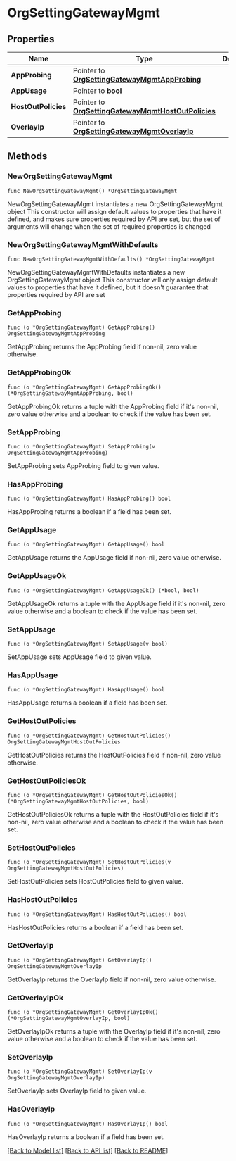 # OrgSettingGatewayMgmt

## Properties

Name | Type | Description | Notes
------------ | ------------- | ------------- | -------------
**AppProbing** | Pointer to [**OrgSettingGatewayMgmtAppProbing**](OrgSettingGatewayMgmtAppProbing.md) |  | [optional] 
**AppUsage** | Pointer to **bool** |  | [optional] 
**HostOutPolicies** | Pointer to [**OrgSettingGatewayMgmtHostOutPolicies**](OrgSettingGatewayMgmtHostOutPolicies.md) |  | [optional] 
**OverlayIp** | Pointer to [**OrgSettingGatewayMgmtOverlayIp**](OrgSettingGatewayMgmtOverlayIp.md) |  | [optional] 

## Methods

### NewOrgSettingGatewayMgmt

`func NewOrgSettingGatewayMgmt() *OrgSettingGatewayMgmt`

NewOrgSettingGatewayMgmt instantiates a new OrgSettingGatewayMgmt object
This constructor will assign default values to properties that have it defined,
and makes sure properties required by API are set, but the set of arguments
will change when the set of required properties is changed

### NewOrgSettingGatewayMgmtWithDefaults

`func NewOrgSettingGatewayMgmtWithDefaults() *OrgSettingGatewayMgmt`

NewOrgSettingGatewayMgmtWithDefaults instantiates a new OrgSettingGatewayMgmt object
This constructor will only assign default values to properties that have it defined,
but it doesn't guarantee that properties required by API are set

### GetAppProbing

`func (o *OrgSettingGatewayMgmt) GetAppProbing() OrgSettingGatewayMgmtAppProbing`

GetAppProbing returns the AppProbing field if non-nil, zero value otherwise.

### GetAppProbingOk

`func (o *OrgSettingGatewayMgmt) GetAppProbingOk() (*OrgSettingGatewayMgmtAppProbing, bool)`

GetAppProbingOk returns a tuple with the AppProbing field if it's non-nil, zero value otherwise
and a boolean to check if the value has been set.

### SetAppProbing

`func (o *OrgSettingGatewayMgmt) SetAppProbing(v OrgSettingGatewayMgmtAppProbing)`

SetAppProbing sets AppProbing field to given value.

### HasAppProbing

`func (o *OrgSettingGatewayMgmt) HasAppProbing() bool`

HasAppProbing returns a boolean if a field has been set.

### GetAppUsage

`func (o *OrgSettingGatewayMgmt) GetAppUsage() bool`

GetAppUsage returns the AppUsage field if non-nil, zero value otherwise.

### GetAppUsageOk

`func (o *OrgSettingGatewayMgmt) GetAppUsageOk() (*bool, bool)`

GetAppUsageOk returns a tuple with the AppUsage field if it's non-nil, zero value otherwise
and a boolean to check if the value has been set.

### SetAppUsage

`func (o *OrgSettingGatewayMgmt) SetAppUsage(v bool)`

SetAppUsage sets AppUsage field to given value.

### HasAppUsage

`func (o *OrgSettingGatewayMgmt) HasAppUsage() bool`

HasAppUsage returns a boolean if a field has been set.

### GetHostOutPolicies

`func (o *OrgSettingGatewayMgmt) GetHostOutPolicies() OrgSettingGatewayMgmtHostOutPolicies`

GetHostOutPolicies returns the HostOutPolicies field if non-nil, zero value otherwise.

### GetHostOutPoliciesOk

`func (o *OrgSettingGatewayMgmt) GetHostOutPoliciesOk() (*OrgSettingGatewayMgmtHostOutPolicies, bool)`

GetHostOutPoliciesOk returns a tuple with the HostOutPolicies field if it's non-nil, zero value otherwise
and a boolean to check if the value has been set.

### SetHostOutPolicies

`func (o *OrgSettingGatewayMgmt) SetHostOutPolicies(v OrgSettingGatewayMgmtHostOutPolicies)`

SetHostOutPolicies sets HostOutPolicies field to given value.

### HasHostOutPolicies

`func (o *OrgSettingGatewayMgmt) HasHostOutPolicies() bool`

HasHostOutPolicies returns a boolean if a field has been set.

### GetOverlayIp

`func (o *OrgSettingGatewayMgmt) GetOverlayIp() OrgSettingGatewayMgmtOverlayIp`

GetOverlayIp returns the OverlayIp field if non-nil, zero value otherwise.

### GetOverlayIpOk

`func (o *OrgSettingGatewayMgmt) GetOverlayIpOk() (*OrgSettingGatewayMgmtOverlayIp, bool)`

GetOverlayIpOk returns a tuple with the OverlayIp field if it's non-nil, zero value otherwise
and a boolean to check if the value has been set.

### SetOverlayIp

`func (o *OrgSettingGatewayMgmt) SetOverlayIp(v OrgSettingGatewayMgmtOverlayIp)`

SetOverlayIp sets OverlayIp field to given value.

### HasOverlayIp

`func (o *OrgSettingGatewayMgmt) HasOverlayIp() bool`

HasOverlayIp returns a boolean if a field has been set.


[[Back to Model list]](../README.md#documentation-for-models) [[Back to API list]](../README.md#documentation-for-api-endpoints) [[Back to README]](../README.md)


